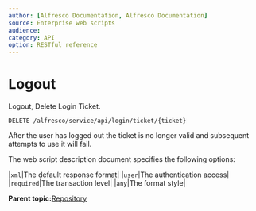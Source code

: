 ```yaml
---
author: [Alfresco Documentation, Alfresco Documentation]
source: Enterprise web scripts
audience: 
category: API
option: RESTful reference
---
```


# Logout

Logout, Delete Login Ticket.

`DELETE /alfresco/service/api/login/ticket/{ticket}`



After the user has logged out the ticket is no longer valid and subsequent attempts to use it will fail.

The web script description document specifies the following options:

|`xml`|The default response format|
|`user`|The authentication access|
|`required`|The transaction level|
|`any`|The format style|

**Parent topic:**[Repository](../references/RESTful-Repository.md)

